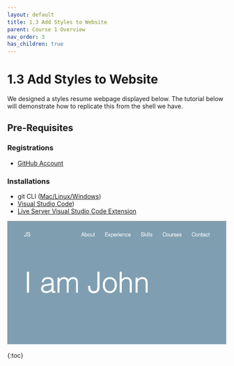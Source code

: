 ```yaml
---
layout: default
title: 1.3 Add Styles to Website
parent: Course 1 Overview
nav_order: 3
has_children: true
---
```

# 1.3 Add Styles to Website
We designed a styles resume webpage displayed below. The tutorial below will demonstrate how to replicate this from the shell we have.
## Pre-Requisites
### Registrations
* [GitHub Account](www.github.com)

### Installations
* git CLI ([Mac/Linux](https://git-scm.com/book/en/v2/Getting-Started-Installing-Git)<a href = '/CloudWebDevelopment/[2022] How to install Git on Windows 10 _ 11 (step by step guide) _ by Valentin Despa _ DevOps with Valentine _ Medium.pdf' target = '_blank'>/Windows</a>)
* [Visual Studio Code](https://code.visualstudio.com/download))
* [Live Server Visual Studio Code Extension](https://marketplace.visualstudio.com/items?itemName=ritwickdey.LiveServer)


<a title = "Click here to interact with this demo!" href = "/CloudWebDevelopment/personalized.html" target = "_blank"><img src="demo.png" style = "height:432; width:768"></a>

{:toc}


